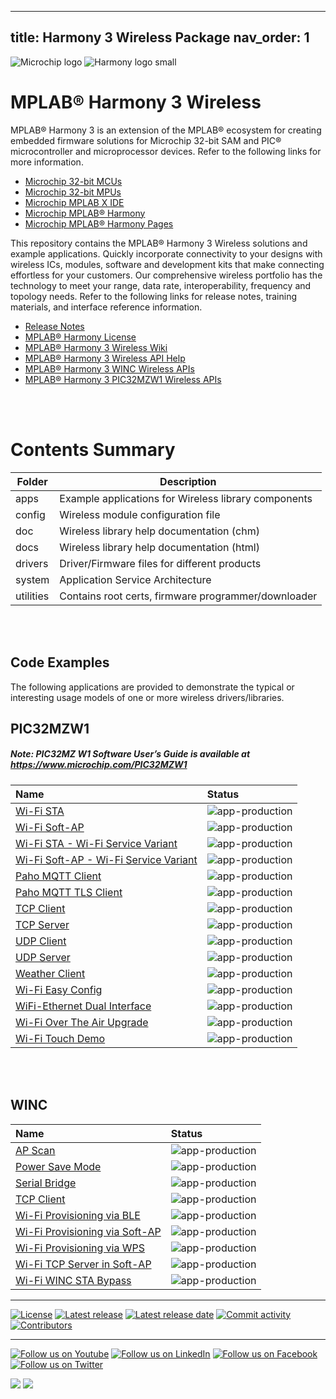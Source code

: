 ﻿ ---
title: Harmony 3 Wireless Package
nav_order: 1
---

![Microchip logo](https://raw.githubusercontent.com/wiki/Microchip-MPLAB-Harmony/Microchip-MPLAB-Harmony.github.io/images/microchip_logo.png)
![Harmony logo small](https://raw.githubusercontent.com/wiki/Microchip-MPLAB-Harmony/Microchip-MPLAB-Harmony.github.io/images/microchip_mplab_harmony_logo_small.png)

# MPLAB® Harmony 3 Wireless

MPLAB® Harmony 3 is an extension of the MPLAB® ecosystem for creating
embedded firmware solutions for Microchip 32-bit SAM and PIC® microcontroller
and microprocessor devices.  Refer to the following links for more information.

- [Microchip 32-bit MCUs](https://www.microchip.com/design-centers/32-bit)
- [Microchip 32-bit MPUs](https://www.microchip.com/design-centers/32-bit-mpus)
- [Microchip MPLAB X IDE](https://www.microchip.com/mplab/mplab-x-ide)
- [Microchip MPLAB® Harmony](https://www.microchip.com/mplab/mplab-harmony)
- [Microchip MPLAB® Harmony Pages](https://microchip-mplab-harmony.github.io/)

This repository contains the MPLAB® Harmony 3 Wireless solutions and example applications.
Quickly incorporate connectivity to your designs with wireless ICs, modules, 
software and development kits that make connecting effortless for your customers.
Our comprehensive wireless portfolio has the technology to meet your range, 
data rate, interoperability, frequency and topology needs. Refer to
the following links for release notes, training materials, and interface
reference information.

- [Release Notes](./release_notes.md)
- [MPLAB® Harmony License](mplab_harmony_license.md)
- [MPLAB® Harmony 3 Wireless Wiki](https://github.com/Microchip-MPLAB-Harmony/wireless/wiki)
- [MPLAB® Harmony 3 Wireless API Help](https://microchip-mplab-harmony.github.io/wireless)
- [MPLAB® Harmony 3 WINC Wireless APIs](doc/WINC%20Driver.pdf)
- [MPLAB® Harmony 3 PIC32MZW1 Wireless APIs](driver/readme.md)

<br />
<br />

# Contents Summary

| Folder     | Description                                               |
| ---        | ---                                                       |
| apps       | Example applications for Wireless library components      |
| config     | Wireless module configuration file                        |
| doc        | Wireless library help documentation (chm)                 |
| docs       | Wireless library help documentation (html)                |
| drivers    | Driver/Firmware files for different products              |
| system     | Application Service Architecture                          |
| utilities  | Contains root certs, firmware programmer/downloader       |

<br />
<br />

## Code Examples

The following applications are provided to demonstrate the typical or interesting usage models of one or more wireless drivers/libraries.

## PIC32MZW1

##### Note: PIC32MZ W1 Software User’s Guide is available at https://www.microchip.com/PIC32MZW1


| Name | Status|
|:---------|:-----------|
| [Wi-Fi STA](apps/wifi_sta/config_driver_readme.md) | ![app-production](https://img.shields.io/badge/application-production-brightgreen?style=plastic) |
| [Wi-Fi Soft-AP](apps/wifi_ap/config_driver_readme.md) | ![app-production](https://img.shields.io/badge/application-production-brightgreen?style=plastic) |
| [Wi-Fi STA - Wi-Fi Service Variant](apps/wifi_sta/readme.md) | ![app-production](https://img.shields.io/badge/application-production-brightgreen?style=plastic) |
| [Wi-Fi Soft-AP - Wi-Fi Service Variant](apps/wifi_ap/readme.md) | ![app-production](https://img.shields.io/badge/application-production-brightgreen?style=plastic) |
| [Paho MQTT Client](apps/paho_mqtt_client/readme.md) | ![app-production](https://img.shields.io/badge/application-production-brightgreen?style=plastic) |
| [Paho MQTT TLS Client](apps/paho_mqtt_tls_client/readme.md) | ![app-production](https://img.shields.io/badge/application-production-brightgreen?style=plastic) |
| [TCP Client](apps/tcp_client/readme.md) | ![app-production](https://img.shields.io/badge/application-production-brightgreen?style=plastic) |
| [TCP Server](apps/tcp_server/readme.md) | ![app-production](https://img.shields.io/badge/application-production-brightgreen?style=plastic) |
| [UDP Client](apps/udp_client/readme.md) | ![app-production](https://img.shields.io/badge/application-production-brightgreen?style=plastic) |
| [UDP Server](apps/udp_server/readme.md) | ![app-production](https://img.shields.io/badge/application-production-brightgreen?style=plastic) |
| [Weather Client](apps/weather_client/readme.md) | ![app-production](https://img.shields.io/badge/application-production-brightgreen?style=plastic) |
| [Wi-Fi Easy Config](apps/wifi_easy_config/readme.md) | ![app-production](https://img.shields.io/badge/application-production-brightgreen?style=plastic) |
| [WiFi-Ethernet Dual Interface](apps/wifi_eth_dual_interface/readme.md) | ![app-production](https://img.shields.io/badge/application-production-brightgreen?style=plastic) |
| [Wi-Fi Over The Air Upgrade](apps/wifi_ota_app_upgrade/readme.md) | ![app-production](https://img.shields.io/badge/application-production-brightgreen?style=plastic) |
| [Wi-Fi Touch Demo](apps/wifi_touch_demo/readme.md) | ![app-production](https://img.shields.io/badge/application-production-brightgreen?style=plastic) |

<br />
<br />

## WINC

| Name | Status|
|:---------|:-----------|
| [AP Scan](apps/ap_scan/readme.md) | ![app-production](https://img.shields.io/badge/application-production-brightgreen?style=plastic)|
| [Power Save Mode](apps/power_save_mode_example/readme.md) | ![app-production](https://img.shields.io/badge/application-production-brightgreen?style=plastic)|
| [Serial Bridge](apps/serial_bridge/readme.md) | ![app-production](https://img.shields.io/badge/application-production-brightgreen?style=plastic)|
| [TCP Client](apps/tcp_client/winc_readme.md) | ![app-production](https://img.shields.io/badge/application-production-brightgreen?style=plastic) |
| [Wi-Fi Provisioning via BLE](apps/wifi_provision_via_ble/readme.md) | ![app-production](https://img.shields.io/badge/application-production-brightgreen?style=plastic)|
| [Wi-Fi Provisioning via Soft-AP](apps/wifi_provisioning_via_softap/readme.md) | ![app-production](https://img.shields.io/badge/application-production-brightgreen?style=plastic)|
| [Wi-Fi Provisioning via WPS](apps/wifi_provisioning_via_wps/readme.md) | ![app-production](https://img.shields.io/badge/application-production-brightgreen?style=plastic)|
| [Wi-Fi TCP Server in Soft-AP](apps/wifi_tcp_server_in_softap/readme.md) | ![app-production](https://img.shields.io/badge/application-production-brightgreen?style=plastic)|
| [Wi-Fi WINC STA Bypass](apps/wifi_winc_sta_bypass/readme.md) | ![app-production](https://img.shields.io/badge/application-production-brightgreen?style=plastic)|

____

[![License](https://img.shields.io/badge/license-Harmony%20license-orange.svg)](https://github.com/Microchip-MPLAB-Harmony/wireless/blob/master/mplab_harmony_license.md)
[![Latest release](https://img.shields.io/github/release/Microchip-MPLAB-Harmony/wireless.svg)](https://github.com/Microchip-MPLAB-Harmony/wireless/releases/latest)
[![Latest release date](https://img.shields.io/github/release-date/Microchip-MPLAB-Harmony/wireless.svg)](https://github.com/Microchip-MPLAB-Harmony/wireless/releases/latest)
[![Commit activity](https://img.shields.io/github/commit-activity/y/Microchip-MPLAB-Harmony/wireless.svg)](https://github.com/Microchip-MPLAB-Harmony/wireless/graphs/commit-activity)
[![Contributors](https://img.shields.io/github/contributors-anon/Microchip-MPLAB-Harmony/wireless.svg)]()

____

[![Follow us on Youtube](https://img.shields.io/badge/Youtube-Follow%20us%20on%20Youtube-red.svg)](https://www.youtube.com/user/MicrochipTechnology)
[![Follow us on LinkedIn](https://img.shields.io/badge/LinkedIn-Follow%20us%20on%20LinkedIn-blue.svg)](https://www.linkedin.com/company/microchip-technology)
[![Follow us on Facebook](https://img.shields.io/badge/Facebook-Follow%20us%20on%20Facebook-blue.svg)](https://www.facebook.com/microchiptechnology/)
[![Follow us on Twitter](https://img.shields.io/twitter/follow/MicrochipTech.svg?style=social)](https://twitter.com/MicrochipTech)

[![](https://img.shields.io/github/stars/Microchip-MPLAB-Harmony/wireless.svg?style=social)]()
[![](https://img.shields.io/github/watchers/Microchip-MPLAB-Harmony/wireless.svg?style=social)]()


